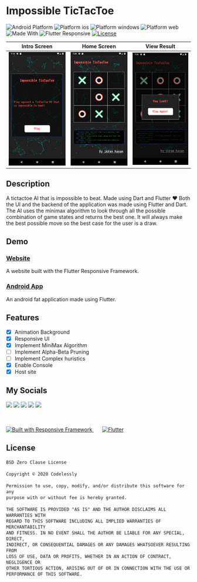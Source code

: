 # Impossible TicTacToe

![Android Platform](https://img.shields.io/badge/platform-android-brightgreen?style=flat-square)
![Platform ios](https://img.shields.io/badge/platform-ios-brightgreen?style=flat-square)
![Platform windows](https://img.shields.io/badge/platform-windows-brightgreen?style=flat-square)
![Platform web](https://img.shields.io/badge/platform-web-brightgreen?style=flat-square)
![Made With](https://img.shields.io/badge/made%20with-flutter-blue?style=flat-square)
![Flutter Responsive](https://img.shields.io/badge/flutter-responsive-brightgreen.svg?style=flat-square)
[![License](https://img.shields.io/badge/License-BSD%200--Clause-orange.svg?style=flat-square)](https://opensource.org/licenses/0BSD)



|                         Intro Screen                         |                         Home Screen                         |                      View Result                       |
| :---------------------------------------------------------------: | :-------------------------------------------------------------: | :--------------------------------------------------------------: |
| <img src="screenshots/intro.png" alt="drawing" width="270"/> | <img src="screenshots/home.png" alt="drawing" width="270"/> | <img src="screenshots/result.png" alt="drawing" width="270"/> |

## Description
A tictactoe AI that is impossible to beat. Made using Dart and Flutter ❤ Both the UI and the backend of the application was made using Flutter and Dart. The AI uses the minimax algorithm to look through all the possible combination of game states and returns the best one. It will always make the best possible move so the best case for the user is a draw. 

## Demo

### [Website](https://impossible-tictactoe.firebaseapp.com/#/)

A website built with the Flutter Responsive Framework.

### [Android App](https://drive.google.com/file/d/1qSH0yCsfNrxaWfSFU3csciTOXlTQsblQ/view?usp=sharing)

An android fat application made using Flutter.


## Features

- [x] Animation Background
- [x] Responsive UI
- [x] Implement MiniMax Algorithm
- [ ] Implement Alpha-Beta Pruning
- [ ] Implement Complex huristics
- [x] Enable Console
- [x] Host site

## My Socials

[<img src="https://raw.githubusercontent.com/paulrobertlloyd/socialmediaicons/main/facebook-48x48.png">](http://www.facebook.com/ihni7/)
[<img src="https://raw.githubusercontent.com/paulrobertlloyd/socialmediaicons/main/twitter-48x48.png">](http://www.twitter.com/ikramhasandev)
[<img src="https://raw.githubusercontent.com/paulrobertlloyd/socialmediaicons/main/github-48x48.png">](https://github.com/ikramhasan/)
[<img src="https://raw.githubusercontent.com/paulrobertlloyd/socialmediaicons/main/reddit-48x48.png">](https://www.reddit.com/user/ikramhasan)
[<img src="https://raw.githubusercontent.com/paulrobertlloyd/socialmediaicons/main/linkedin-48x48.png">](https://www.linkedin.com/in/ikram-hasan-8a2b8a205/)

</br>
</br>

<a href="https://github.com/Codelessly/ResponsiveFramework">
  <img alt="Built with Responsive Framework"
       src="https://raw.githubusercontent.com/Codelessly/ResponsiveFramework/master/packages/Built%20with%20Responsive%20Badge.png"/>
</a>  &nbsp &nbsp &nbsp

<a href="https://github.com/flutter/flutter">
  <img alt="Flutter"
       src="https://raw.githubusercontent.com/Codelessly/ResponsiveFramework/master/packages/Flutter%20Logo%20Banner.png" />
</a>

## License

    BSD Zero Clause License

    Copyright © 2020 Codelessly

    Permission to use, copy, modify, and/or distribute this software for any
    purpose with or without fee is hereby granted.

    THE SOFTWARE IS PROVIDED "AS IS" AND THE AUTHOR DISCLAIMS ALL WARRANTIES WITH
    REGARD TO THIS SOFTWARE INCLUDING ALL IMPLIED WARRANTIES OF MERCHANTABILITY
    AND FITNESS. IN NO EVENT SHALL THE AUTHOR BE LIABLE FOR ANY SPECIAL, DIRECT,
    INDIRECT, OR CONSEQUENTIAL DAMAGES OR ANY DAMAGES WHATSOEVER RESULTING FROM
    LOSS OF USE, DATA OR PROFITS, WHETHER IN AN ACTION OF CONTRACT, NEGLIGENCE OR
    OTHER TORTIOUS ACTION, ARISING OUT OF OR IN CONNECTION WITH THE USE OR
    PERFORMANCE OF THIS SOFTWARE.
